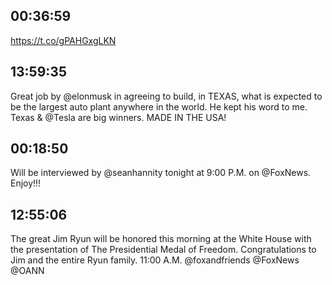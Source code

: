 ## 00:36:59
https://t.co/gPAHGxgLKN
## 13:59:35
Great job by @elonmusk in agreeing to build, in TEXAS, what is expected to be the largest auto plant anywhere in the world. He kept his word to me. Texas &amp; @Tesla are big winners. MADE IN THE USA!
## 00:18:50
Will be interviewed by @seanhannity tonight at 9:00 P.M. on @FoxNews. Enjoy!!!
## 12:55:06
The great Jim Ryun will be honored this morning at the White House with the presentation of The Presidential Medal of Freedom. Congratulations to Jim and the entire Ryun family. 11:00 A.M. @foxandfriends @FoxNews @OANN
